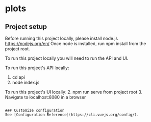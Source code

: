 # plots

## Project setup

Before running this project locally, please install node.js https://nodejs.org/en/
Once node is installed, run npm install from the project root.

To run this project locally you will need to run the API and UI.

To run this project's API locally:
1. cd api
2. node index.js

To run this project's UI locally:
2. npm run serve from project root
3. Navigate to localhost:8080 in a browser

```

### Customize configuration
See [Configuration Reference](https://cli.vuejs.org/config/).
